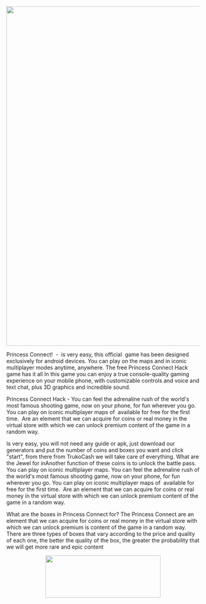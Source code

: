 <img src="https://ezgame21.com/wp-content/uploads/2021/01/Capture-3.png" alt="" width="787" height="884" />

Princess Connect!  -  is very easy, this official  game has been designed exclusively for android devices. You can play on the maps and in iconic multiplayer modes anytime, anywhere. The free Princess Connect Hack game has it all In this game you can enjoy a true console-quality gaming experience on your mobile phone, with customizable controls and voice and text chat, plus 3D graphics and incredible sound.

Princess Connect Hack - You can feel the adrenaline rush of the world's most famous shooting game, now on your phone, for fun wherever you go. You can play on iconic multiplayer maps of  available for free for the first time.  Are an element that we can acquire for coins or real money in the virtual store with which we can unlock premium content of the game in a random way.


Is very easy, you will not need any guide or apk, just download our generators and put the number of coins and boxes you want and click "start", from there from TrukoCash we will take care of everything. What are the Jewel for inAnother function of these coins is to unlock the battle pass. You can play on iconic multiplayer maps. You can feel the adrenaline rush of the world's most famous shooting game, now on your phone, for fun wherever you go. You can play on iconic multiplayer maps of  available for free for the first time.  Are an element that we can acquire for coins or real money in the virtual store with which we can unlock premium content of the game in a random way.

What are the boxes in Princess Connect for? The Princess Connect are an element that we can acquire for coins or real money in the virtual store with which we can unlock premium is content of the game in a random way. There are three types of boxes that vary according to the price and quality of each one, the better the quality of the box, the greater the probability that we will get more rare and epic content


<center><a href="https://ezgame21.com/princess-connect-hack/"><img src="https://ezgame21.com/wp-content/uploads/2021/01/button-43-300x110.png" alt="" width="300" height="110" /></a></center>
